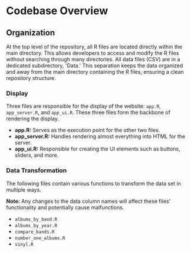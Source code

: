 # Codebase Overview

## Organization

At the top level of the repository, all R files are located directly within the main directory. This allows developers to access and modify the R files without searching through many directories. All data files (CSV) are in a dedicated subdirectory, 'Data.' This separation keeps the data organized and away from the main directory containing the R files, ensuring a clean repository structure.

### Display

Three files are responsible for the display of the website: `app.R`, `app_server.R`, and `app_ui.R`. These three files form the backbone of rendering the display.

-   **app.R:** Serves as the execution point for the other two files.
-   **app_server.R:** Handles rendering almost everything into HTML for the server.
-   **app_ui.R:** Responsible for creating the UI elements such as buttons, sliders, and more.

### Data Transformation

The following files contain various functions to transform the data set in multiple ways.

**Note:** Any changes to the data column names will affect these files' functionality and potentially cause malfunctions.

-   `albums_by_band.R`
-   `albums_by_year.R`
-   `compare_bands.R`
-   `number_one_albums.R`
-   `vinyl.R`